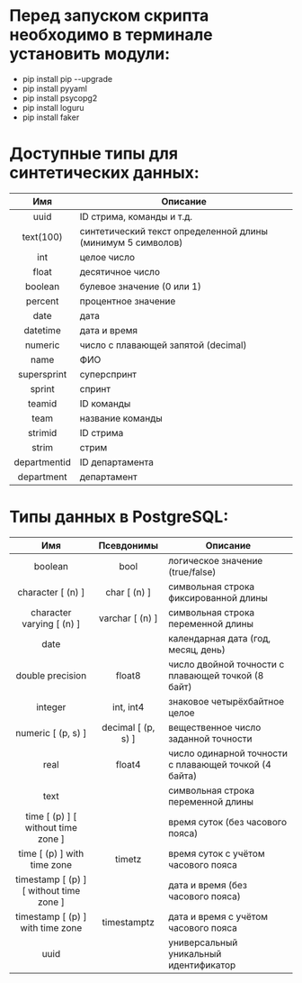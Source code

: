 Перед запуском скрипта необходимо в терминале установить модули:
=
- pip install pip --upgrade
- pip install pyyaml
- pip install psycopg2
- pip install loguru
- pip install faker


Доступные типы для синтетических данных:
=
|     Имя     | Описание                                                    |
|:-----------:|-------------------------------------------------------------|
|    uuid     | ID стрима, команды и т.д.                                  |
|  text(100)  | синтетический текст определенной длины (минимум 5 символов) |
|     int     | целое число                                                 |
|    float    | десятичное число                                            |
|   boolean   | булевое значение (0 или 1)                                  |
|   percent   | процентное значение                                         |
|    date     | дата                                                        |
|  datetime   | дата и время                                                |
|   numeric   | число с плавающей запятой (decimal)                        |
|    name     | ФИО                                                         |
| supersprint | суперспринт                                                 |
|   sprint    | спринт                                                      |
|   teamid    | ID команды                                                  |
|    team     | название команды                                            |
|   strimid   | ID стрима                                                   |
|    strim    | стрим                                                       |
|departmentid | ID департамента                                             |
| department  | департамент                                                 |

Типы данных в PostgreSQL:
=
|                    Имя                    |      Псевдонимы      | Описание                                              |
|:-----------------------------------------:|:--------------------:|-------------------------------------------------------|
|                  boolean                  |         bool         | логическое значение (true/false)                      |
|             character [ (n) ]             |     char [ (n) ]     | символьная строка фиксированной длины                 |
|         character varying [ (n) ]         |   varchar [ (n) ]    | символьная строка переменной длины                    |
|                   date                    |                      | календарная дата (год, месяц, день)                   |
|             double precision              |        float8        | число двойной точности с плавающей точкой (8 байт)    |
|                  integer                  |      int, int4       | знаковое четырёхбайтное целое                         |
|            numeric [ (p, s) ]             |  decimal [ (p, s) ]  | вещественное число заданной точности                  |
|                   real                    |        float4        | число одинарной точности с плавающей точкой (4 байта) |
|                   text                    |                      | символьная строка переменной длины                    |
|    time [ (p) ] [ without time zone ]     |                      | время суток (без часового пояса)                      |
|        time [ (p) ] with time zone        |        timetz        | время суток с учётом часового пояса                   |
|  timestamp [ (p) ] [ without time zone ]  |                      | дата и время (без часового пояса)                     |
|     timestamp [ (p) ] with time zone      |     timestamptz      | дата и время с учётом часового пояса                  |
|                   uuid                    |                      | универсальный уникальный идентификатор                |